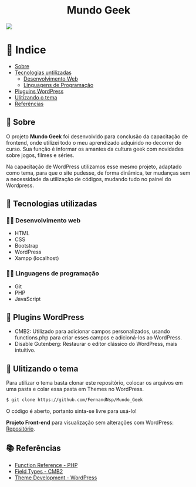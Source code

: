 <h1 align="center"> 
   Mundo Geek
</h1>

<img src="https://ik.imagekit.io/fernandasene/MundoGeek_r0saFoy8KW.png" align="center">

<br>

# 📌 Indice
- [Sobre](#-Sobre)
- [Tecnologias untilizadas](#-Tecnologias-untilizadas)
   - [Desenvolvimento Web](#-Desenvolvimento-Web)
   - [Linguagens de Programação](Linguagens-de-Programação)
- [Pluguins WordPress](#-Pluguins-WordPress)
- [Ulitizando o tema](#-Ulitizando-o-tema)
- [Referências](#-Referências)

## 🔖 Sobre

<p>O projeto <strong>Mundo Geek</strong> foi desenvolvido para conclusão da capacitação de frontend, onde utilizei todo o meu aprendizado adquirido no decorrer do curso. Sua função é informar os amantes da cultura geek com novidades sobre jogos, filmes e séries.</p>

<p>Na capacitação de WordPress utilizamos esse mesmo projeto, adaptado como tema, para que o site pudesse, de forma dinâmica, ter mudanças sem a necessidade da utilização de códigos, mudando tudo no painel do Wordpress.</p>

## 🚀 Tecnologias utilizadas
### 👩‍💻 Desenvolvimento web
- HTML
- CSS
- Bootstrap
- WordPress
- Xampp (localhost)

### 👩‍💻 Linguagens de programação
- Git
- PHP
- JavaScript

## 🔌 Plugins WordPress
- CMB2: Utilizado para adicionar campos personalizados, usando functions.php para criar esses campos e adicioná-los ao WordPress.
- Disable Gutenberg: Restaurar o editor clássico do WordPress, mais intuitivo.

## 📁 Ulitizando o tema
<p>Para utilizar o tema basta clonar este repositório, colocar os arquivos em uma pasta e colar essa pasta em Themes no WordPress.</p>

```bash
$ git clone https://github.com/FernandNsp/Mundo_Geek
```
<p>O código é aberto, portanto sinta-se livre para usá-lo!</p>

<p><strong>Projeto Front-end</strong> para visualização sem alterações com WordPress: <a href="https://github.com/FernandNsp/FernandNsp.github.io" target="_blank" ref="external">Repositório</a>.</p>

## 📚 Referências
- [Function Reference - PHP](https://codex.wordpress.org/Function_Reference)
- [Field Types - CMB2](https://github.com/CMB2/CMB2/wiki/Field-Types)
- [Theme Development - WordPress](https://codex.wordpress.org/Theme_Development)
